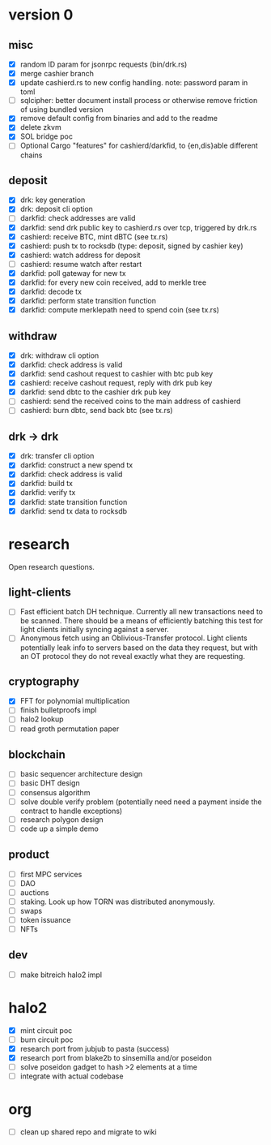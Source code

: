 # version 0

## misc

- [x] random ID param for jsonrpc requests (bin/drk.rs)
- [x] merge cashier branch
- [x] update cashierd.rs to new config handling. note: password param in toml
- [ ] sqlcipher: better document install process or otherwise remove friction of using bundled version
- [X] remove default config from binaries and add to the readme
- [X] delete zkvm
- [X] SOL bridge poc
- [ ] Optional Cargo "features" for cashierd/darkfid, to {en,dis}able different chains

## deposit

- [x] drk: key generation
- [x] drk: deposit cli option
- [ ] darkfid: check addresses are valid
- [x] darkfid: send drk public key to cashierd.rs over tcp, triggered by drk.rs
- [x] cashierd: receive BTC, mint dBTC (see tx.rs)
- [x] cashierd: push tx to rocksdb (type: deposit, signed by cashier key)
- [x] cashierd: watch address for deposit
- [ ] cashierd: resume watch after restart
- [x] darkfid: poll gateway for new tx
- [x] darkfid: for every new coin received, add to merkle tree
- [x] darkfid: decode tx
- [x] darkfid: perform state transition function
- [x] darkfid: compute merklepath need to spend coin (see tx.rs)

## withdraw

- [x] drk: withdraw cli option
- [x] darkfid: check address is valid
- [x] darkfid: send cashout request to cashier with btc pub key
- [x] cashierd: receive cashout request, reply with drk pub key
- [x] darkfid: send dbtc to the cashier drk pub key
- [ ] cashierd: send the received coins to the main address of cashierd
- [ ] cashierd: burn dbtc, send back btc (see tx.rs)

## drk -> drk

- [x] drk: transfer cli option
- [x] darkfid: construct a new spend tx
- [x] darkfid: check address is valid
- [x] darkfid: build tx
- [x] darkfid: verify tx
- [x] darkfid: state transition function
- [x] darkfid: send tx data to rocksdb

# research

Open research questions.

## light-clients

- [ ] Fast efficient batch DH technique. Currently all new transactions need to be scanned. There should be a means of efficiently batching this test for light clients initially syncing against a server.
- [ ] Anonymous fetch using an Oblivious-Transfer protocol. Light clients potentially leak info to servers based on the data they request, but with an OT protocol they do not reveal exactly what they are requesting.

## cryptography

- [x] FFT for polynomial multiplication
- [ ] finish bulletproofs impl
- [ ] halo2 lookup
- [ ] read groth permutation paper

## blockchain

- [ ] basic sequencer architecture design
- [ ] basic DHT design
- [ ] consensus algorithm
- [ ] solve double verify problem (potentially need need a payment inside the contract to handle exceptions)
- [ ] research polygon design
- [ ] code up a simple demo

## product

- [ ] first MPC services
- [ ] DAO
- [ ] auctions
- [ ] staking. Look up how TORN was distributed anonymously.
- [ ] swaps
- [ ] token issuance
- [ ] NFTs

## dev

- [ ] make bitreich halo2 impl

# halo2

- [x] mint circuit poc
- [ ] burn circuit poc
- [x] research port from jubjub to pasta (success)
- [x] research port from blake2b to sinsemilla and/or poseidon
- [ ] solve poseidon gadget to hash >2 elements at a time
- [ ] integrate with actual codebase

# org

- [ ] clean up shared repo and migrate to wiki
